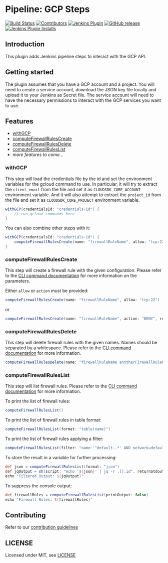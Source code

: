 # Pipeline: GCP Steps

[![Build Status](https://ci.jenkins.io/buildStatus/icon?job=Plugins/pipeline-gcp-plugin/master)](https://ci.jenkins.io/job/Plugins/job/pipeline-gcp-plugin/job/master/)
[![Contributors](https://img.shields.io/github/contributors/jenkinsci/pipeline-gcp-plugin.svg)](https://github.com/jenkinsci/pipeline-gcp-plugin/graphs/contributors)
[![Jenkins Plugin](https://img.shields.io/jenkins/plugin/v/pipeline-gcp.svg)](https://plugins.jenkins.io/pipeline-gcp)
[![GitHub release](https://img.shields.io/github/v/tag/jenkinsci/pipeline-gcp?label=changelog)](https://github.com/jenkinsci/pipeline-gcp-plugin/releases)
[![Jenkins Plugin Installs](https://img.shields.io/jenkins/plugin/i/pipeline-gcp.svg?color=blue)](https://plugins.jenkins.io/pipeline-gcp)

## Introduction

This plugin adds Jenkins pipeline steps to interact with the GCP API.

## Getting started

The plugin assumes that you have a GCP account and a project.
You will need to create a service account, download the JSON key file locally and upload it to your Jenkins as Secret file.
The service account will need to have the necessary permissions to interact with the GCP services you want to use.

## Features

* [withGCP](#withGCP)
* [computeFirewallRulesCreate](#computeFirewallRulesCreate)
* [computeFirewallRulesDelete](#computeFirewallRulesDelete)
* [computeFirewallRulesList](#computeFirewallRulesList)
* _more features to come..._

### withGCP
This step will load the credentials file by the id and set the environment variables for the gcloud command to use.
In particular, it will try to extract the `client_email` from the file and set it as `CLOUDSDK_CORE_ACCOUNT` environment variable.
And it will also attempt to extract the `project_id` from the file and set it as `CLOUDSDK_CORE_PROJECT` environment variable.
```groovy
withGCP(credentialsId: "credentials-id") {
    // run gcloud commands here
}
```

You can also combine other steps with it:
```groovy
withGCP(credentialsId: "credentials-id") {
    computeFirewallRulesCreate(name: "firewallRuleName", allow: "tcp:22")
}
```

### computeFirewallRulesCreate
This step will create a firewall rule with the given configuration.
Please refer to the [CLI command documentation](https://cloud.google.com/sdk/gcloud/reference/compute/firewall-rules/create) for more information on the parameters.

Either `allow` or `action` must be provided:
```groovy
computeFirewallRulesCreate(name: "firewallRuleName", allow: "tcp:22")
```
or
```groovy
computeFirewallRulesCreate(name: "firewallRuleName", action: "DENY", rules: "tcp:22")
```

### computeFirewallRulesDelete
This step will delete firewall rules with the given names.
Names should be separated by a whitespace.
Please refer to the [CLI command documentation](https://cloud.google.com/sdk/gcloud/reference/compute/firewall-rules/delete) for more information.

```groovy
computeFirewallRulesDelete(name: "firewallRuleName anotherFirewallRuleName")
```

### computeFirewallRulesList
This step will list firewall rules.
Please refer to the [CLI command documentation](https://cloud.google.com/sdk/gcloud/reference/compute/firewall-rules/list) for more information.

To print the list of firewall rules:
```groovy
computeFirewallRulesList()
```

To print the list of firewall rules in table format:
```groovy
computeFirewallRulesList(format: "table(name)")
```

To print the list of firewall rules applying a filter:
```groovy
computeFirewallRulesList(filter: "name~'^default-.*' AND network=default")
```

To store the result in a variable for further processing:
```groovy
def json = computeFirewallRulesList(format: "json")
def jqOutput = sh(script: "echo '${json}' | jq -r .[].id", returnStdout: true).trim()
echo "Filtered Output: ${jqOutput}"

``` 
To suppress the console output:
```groovy
def firewallRules = computeFirewallRulesList(printOutput: false)
echo "Firewall Rules: ${firewallRules}"
``` 

## Contributing

Refer to our [contribution guidelines](https://github.com/jenkinsci/.github/blob/master/CONTRIBUTING.md)

## LICENSE

Licensed under MIT, see [LICENSE](LICENSE.md)

